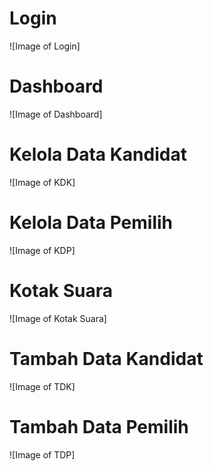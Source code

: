 # Login
![Image of Login]

# Dashboard
![Image of Dashboard]

# Kelola Data Kandidat
![Image of KDK]

# Kelola Data Pemilih
![Image of KDP]

# Kotak Suara
![Image of Kotak Suara]

# Tambah Data Kandidat
![Image of TDK]

# Tambah Data Pemilih
![Image of TDP]
